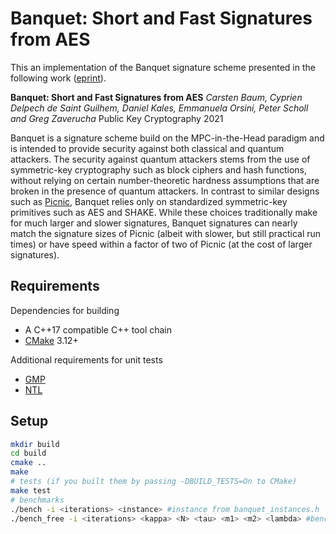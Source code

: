 # Banquet: Short and Fast Signatures from AES 
This an implementation of the Banquet signature scheme presented in the following work ([eprint](https://eprint.iacr.org/2021/068)).

**Banquet: Short and Fast Signatures from AES**
*Carsten Baum, Cyprien Delpech de Saint Guilhem, Daniel Kales, Emmanuela Orsini, Peter Scholl and Greg Zaverucha*
Public Key Cryptography 2021


Banquet is a signature scheme build on the MPC-in-the-Head paradigm and is intended to provide security against both classical and quantum attackers. The security against quantum attackers stems from the use of symmetric-key cryptography such as block ciphers and hash functions, without relying on certain number-theoretic hardness assumptions that are broken in the presence of quantum attackers. In contrast to similar designs such as [Picnic](https://microsoft.github.io/Picnic/), Banquet relies only on standardized symmetric-key primitives such as AES and SHAKE. While these choices traditionally make for much larger and slower signatures, Banquet signatures can nearly match the signature sizes of Picnic (albeit with slower, but still practical run times) or have speed within a factor of two of Picnic (at the cost of larger signatures).


## Requirements

Dependencies for building
* A C++17 compatible C++ tool chain
* [CMake](https://cmake.org/) 3.12+

Additional requirements for unit tests
* [GMP](https://gmplib.org/)
* [NTL](https://shoup.net/ntl)


## Setup

```bash
mkdir build
cd build
cmake ..
make 
# tests (if you built them by passing -DBUILD_TESTS=On to CMake)
make test
# benchmarks
./bench -i <iterations> <instance> #instance from banquet_instances.h
./bench_free -i <iterations> <kappa> <N> <tau> <m1> <m2> <lambda> #benchmark parameters freely, see paper for secure parameters
```

